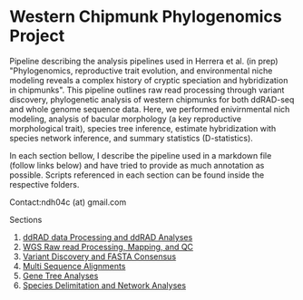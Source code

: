 # Western Chipmunk Phylogenomics Project
Pipeline describing the analysis pipelines used in Herrera et al. (in prep) "Phylogenomics, reproductive trait evolution, and environmental niche modeling reveals a complex history of cryptic speciation and hybridization in chipmunks". This pipeline outlines raw read processing through variant discovery, phylogenetic analysis of western chipmunks for both ddRAD-seq and whole genome sequence data. Here, we performed enivirnmental nich modeling, analysis of bacular morphology (a key reproductive morphological trait), species tree inference, estimate hybridization with species network inference, and summary statistics (D-statistics).

In each section bellow, I describe the pipeline used in a markdown file (follow links below) and have tried to provide as much annotation as possible. Scripts referenced in each section can be found inside the respective folders. 

Contact:ndh04c (at) gmail.com

Sections

1. [ddRAD data Processing and ddRAD Analyses](https://github.com/NathanaeldHerrera/Chipmunk-phylogenomics/blob/main/1.%20ddRAD%20Processing%20and%20Analyses/ddRAD_Procesing_%26_Analyses.md)
2. [WGS Raw read Processing, Mapping, and QC](https://github.com/NathanaeldHerrera/Chipmunk-phylogenomics/blob/main/2.%20WGS%20Raw%20read%20Processing%2C%20Mapping%2C%20and%20QC/clean-map-QC.md)
3. [Variant Discovery and FASTA Consensus](https://github.com/NathanaeldHerrera/Chipmunk-phylogenomics/blob/main/3.%20Variant%20Discovery%20and%20Fasta%20Consensus/variant_discovery_fasta_consensus.md)
4. [Multi Sequence Alignments](https://github.com/NathanaeldHerrera/Chipmunk-phylogenomics/blob/main/4.%20Multi%20Sequence%20Alignments/MSA_generation.md)
5. [Gene Tree Analyses](https://github.com/NathanaeldHerrera/Chipmunk-phylogenomics/blob/main/5.%20Gene%20Tree%20Analysis%20/WGS_gene_Tree_analysis.md)
6. [Species Delimitation and Network Analyses](https://github.com/NathanaeldHerrera/Chipmunk-phylogenomics/blob/main/6.%20Species%20Delimitation%20and%20Network%20Analyses/species_delimiation_%26_network_analyses.md)
